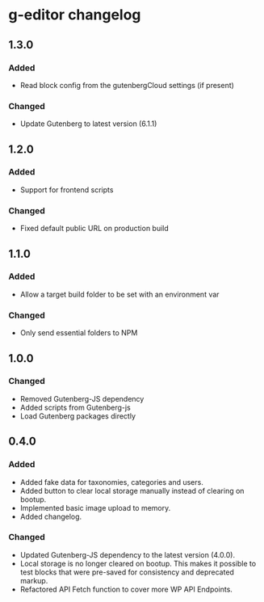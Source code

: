 # g-editor changelog

## 1.3.0

### Added
- Read block config from the gutenbergCloud settings (if present)

### Changed
- Update Gutenberg to latest version (6.1.1)


## 1.2.0

### Added
- Support for frontend scripts

### Changed
- Fixed default public URL on production build


## 1.1.0

### Added
- Allow a target build folder to be set with an environment var

### Changed
- Only send essential folders to NPM


## 1.0.0

### Changed
- Removed Gutenberg-JS dependency
- Added scripts from Gutenberg-js
- Load Gutenberg packages directly


## 0.4.0

### Added
- Added fake data for taxonomies, categories and users.
- Added button to clear local storage manually instead of clearing on bootup.
- Implemented basic image upload to memory.
- Added changelog.

### Changed
- Updated Gutenberg-JS dependency to the latest version (4.0.0).
- Local storage is no longer cleared on bootup. This makes it possible to test blocks that were pre-saved for consistency and deprecated markup.
- Refactored API Fetch function to cover more WP API Endpoints.
